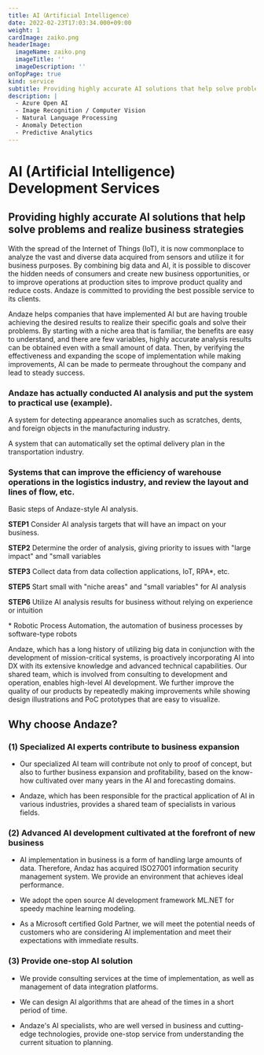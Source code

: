 ```yaml
---
title: AI（Artificial Intelligence）
date: 2022-02-23T17:03:34.000+09:00
weight: 1
cardImage: zaiko.png
headerImage:
  imageName: zaiko.png
  imageTitle: ''
  imageDescription: ''
onTopPage: true
kind: service
subtitle: Providing highly accurate AI solutions that help solve problems and realize business strategies
description: |
  - Azure Open AI
  - Image Recognition / Computer Vision
  - Natural Language Processing
  - Anomaly Detection
  - Predictive Analytics
---
```

# AI (Artificial Intelligence) Development Services



## Providing highly accurate AI solutions that help solve problems and realize business strategies

With the spread of the Internet of Things (IoT), it is now commonplace to analyze the vast and diverse data acquired from sensors and utilize it for business purposes. By combining big data and AI, it is possible to discover the hidden needs of consumers and create new business opportunities, or to improve operations at production sites to improve product quality and reduce costs. Andaze is committed to providing the best possible service to its clients.

Andaze helps companies that have implemented AI but are having trouble achieving the desired results to realize their specific goals and solve their problems. By starting with a niche area that is familiar, the benefits are easy to understand, and there are few variables, highly accurate analysis results can be obtained even with a small amount of data. Then, by verifying the effectiveness and expanding the scope of implementation while making improvements, AI can be made to permeate throughout the company and lead to steady success.

### Andaze has actually conducted AI analysis and put the system to practical use (example).

A system for detecting appearance anomalies such as scratches, dents, and foreign objects in the manufacturing industry.

A system that can automatically set the optimal delivery plan in the transportation industry.

### Systems that can improve the efficiency of warehouse operations in the logistics industry, and review the layout and lines of flow, etc.

Basic steps of Andaze-style AI analysis.

**STEP1** Consider AI analysis targets that will have an impact on your business.

**STEP2** Determine the order of analysis, giving priority to issues with "large impact" and "small variables

**STEP3** Collect data from data collection applications, IoT, RPA*, etc.

**STEP5** Start small with "niche areas" and "small variables" for AI analysis

**STEP6** Utilize AI analysis results for business without relying on experience or intuition

\* Robotic Process Automation, the automation of business processes by software-type robots

Andaze, which has a long history of utilizing big data in conjunction with the development of mission-critical systems, is proactively incorporating AI into DX with its extensive knowledge and advanced technical capabilities. Our shared team, which is involved from consulting to development and operation, enables high-level AI development. We further improve the quality of our products by repeatedly making improvements while showing design illustrations and PoC prototypes that are easy to visualize.



## Why choose Andaze?



### (1) Specialized AI experts contribute to business expansion

* Our specialized AI team will contribute not only to proof of concept, but also to further business expansion and profitability, based on the know-how cultivated over many years in the AI and forecasting domains.

* Andaze, which has been responsible for the practical application of AI in various industries, provides a shared team of specialists in various fields.



### (2) Advanced AI development cultivated at the forefront of new business

* AI implementation in business is a form of handling large amounts of data. Therefore, Andaz has acquired ISO27001 information security management system. We provide an environment that achieves ideal performance.

* We adopt the open source AI development framework ML.NET for speedy machine learning modeling.

* As a Microsoft certified Gold Partner, we will meet the potential needs of customers who are considering AI implementation and meet their expectations with immediate results.



### (3) Provide one-stop AI solution

* We provide consulting services at the time of implementation, as well as management of data integration platforms.

* We can design AI algorithms that are ahead of the times in a short period of time.

* Andaze's AI specialists, who are well versed in business and cutting-edge technologies, provide one-stop service from understanding the current situation to planning.

